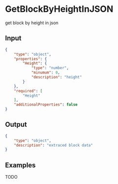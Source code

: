 # GetBlockByHeightInJSON

get block by height in json

## Input

```json
{
    "type": "object",
    "properties": {
        "Height": {
            "type": "number",
            "minumum": 0,
            "description": "height"
        }
    },
    "required": [
        "Height"
    ],
    "additionalProperties": false
}
```

## Output

```json
{
    "type": "object",
    "description": "extraced block data"
}
```

## Examples

TODO
